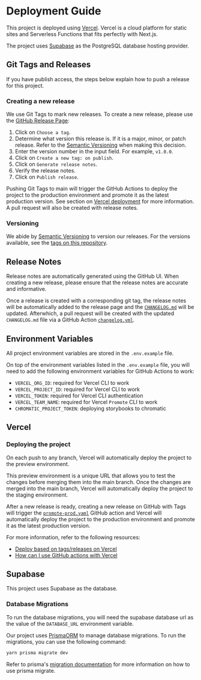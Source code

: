 # Deployment Guide

This project is deployed using [Vercel](https://vercel.com/). Vercel is a cloud
platform for static sites and Serverless Functions that fits perfectly with
Next.js.

The project uses [Supabase](https://supabase.com) as the PostgreSQL database
hosting provider.

## Git Tags and Releases

If you have publish access, the steps below explain how to push a release for
this project.

### Creating a new release

We use Git Tags to mark new releases. To create a new release, please use the
[GitHub Release
Page](https://github.com/AfterClass-io/afterclass.io-v2/releases/new):

1. Click on `Choose a tag`.
2. Determine what version this release is. If it is a major, minor, or patch
   release. Refer to the [Semantic Versioning](https://semver.org/) when making
   this decision.
3. Enter the version number in the input field. For example, `v1.0.0`.
4. Click on `Create a new tag: on publish`.
5. Click on `Generate release notes`.
6. Verify the release notes.
7. Click on `Publish release`.

Pushing Git Tags to main will trigger the GitHub Actions to deploy the project
to the production environment and promote it as the latest production version.
See section on [Vercel deployment](#vercel) for more information. A pull request
will also be created with release notes.

### Versioning

We abide by [Semantic Versioning](https://semver.org/) to version our releases.
For the versions available, see the [tags on this
repository](https://github.com/AfterClass-io/afterclass.io-v2/tags).

## Release Notes

Release notes are automatically generated using the GitHub UI. When creating a
new release, please ensure that the release notes are accurate and informative.

Once a release is created with a corresponding git tag, the release notes will
be automatically added to the release page and the
[`CHANGELOG.md`](CHANGELOG.md) will be updated. Afterwhich, a pull request will
be created with the updated `CHANGELOG.md` file via a GitHub Action
[`changelog.yml`](.github/workflows/changelog.yml).

## Environment Variables

All project environment variables are stored in the `.env.example` file.

On top of the environment variables listed in the `.env.example` file, you will
need to add the following environment variables for GitHub Actions to work:

- `VERCEL_ORG_ID`: required for Vercel CLI to work
- `VERCEL_PROJECT_ID`: required for Vercel CLI to work
- `VERCEL_TOKEN`: required for Vercel CLI authentication
- `VERCEL_TEAM_NAME`: required for Vercel `Promote` CLI to work
- `CHROMATIC_PROJECT_TOKEN`: deploying storybooks to chromatic

## Vercel

### Deploying the project

On each push to any branch, Vercel will automatically deploy the project to the
preview environment.

This preview environment is a unique URL that allows you to test the changes
before merging them into the main branch. Once the changes are merged into the
main branch, Vercel will automatically deploy the project to the staging
environment.

After a new release is ready, creating a new release on GitHub with Tags will
trigger the [`promote-prod.yaml`](.github/workflows/promote-prod.yml) GitHub
action and Vercel will automatically deploy the project to the production
environment and promote it as the latest production version.

For more information, refer to the following resources:

- [Deploy based on tags/releases on
  Vercel](https://vercel.com/guides/can-you-deploy-based-on-tags-releases-on-vercel)
- [How can I use GitHub actions with
  Vercel](https://vercel.com/guides/how-can-i-use-github-actions-with-vercel)

## Supabase

This project uses Supabase as the database.

### Database Migrations

To run the database migrations, you will need the supabase database url as the
value of the `DATABASE_URL` environment variable.

Our project uses [PrismaORM](https://prisma.io) to manage database migrations.
To run the migrations, you can use the following command:

```sh
yarn prisma migrate dev
```

Refer to prisma's [migration
documentation](https://www.prisma.io/docs/orm/prisma-migrate/getting-started)
for more information on how to use prisma migrate.
